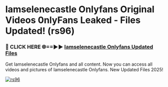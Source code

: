 # Iamselenecastle Onlyfans Original Videos 0nlyFans Leaked - Files Updated! (rs96)

<h3>🔴 CLICK HERE 🌐==►► <a href="https://tinyurl.com/ehrbuxhb" rel="nofollow">Iamselenecastle Onlyfans Updated Files</a></h3>

Get Iamselenecastle Onlyfans and all content. Now you can access all videos and pictures of Iamselenecastle Onlyfans. New Updated Files 2025!

[![rs96](https://i.imgur.com/lVYEuWS.gif)](https://tinyurl.com/ehrbuxhb)
